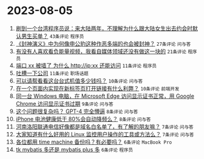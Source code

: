 # 2023-08-05

1. [刷到一个台湾程序员说：来大陆两年，不理解为什么跟大陆女生出去约会时默认男生买单？](https://www.v2ex.com/t/962567) `43条评论` `程序员`
1. [《封神演义》中为何像申公豹这种作恶多端的也会被封神？](https://www.v2ex.com/t/962560) `27条评论` `问与答`
1. [有没有人喜欢看负能量视频，我看自媒体领域还没有做这一块的](https://www.v2ex.com/t/962575) `21条评论` `程序员`
1. [端口 xx 被墙了 为什么 http://ip:xx 还能访问](https://www.v2ex.com/t/962585) `11条评论` `程序员`
1. [吐槽一下公司](https://www.v2ex.com/t/962568) `11条评论` `职场话题`
1. [可以请帮看看这台台式机值多少钱吗？](https://www.v2ex.com/t/962574) `10条评论` `问与答`
1. [在一个页面内实现在新标签页打开链接有什么利弊？](https://www.v2ex.com/t/962566) `10条评论` `前端开发`
1. [同一台 Windows 电脑，在 Microsoft Edge 访问显示证书正常，用 Google Chrome 访问显示证书过期](https://www.v2ex.com/t/962581) `9条评论` `问与答`
1. [这个问题很复杂吗？ GPT-4 完全懵逼](https://www.v2ex.com/t/962561) `8条评论` `问与答`
1. [iPhone 电池健康低于 80%会自动降频么？](https://www.v2ex.com/t/962557) `8条评论` `问与答`
1. [河南洛阳联通电信好像都是域名白名单了，有了解的朋友嘛？](https://www.v2ex.com/t/962578) `7条评论` `问与答`
1. [大家知道有什么好用的 Linux 监控用户操作的工具或方法么？](https://www.v2ex.com/t/962571) `7条评论` `问与答`
1. [各位都用 time machine 备份吗？有必要吗？](https://www.v2ex.com/t/962591) `6条评论` `MacBook Pro`
1. [tk mybatis 多还是 mybatis plus 多](https://www.v2ex.com/t/962564) `6条评论` `程序员`

